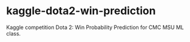 # kaggle-dota2-win-prediction
Kaggle competition Dota 2: Win Probability Prediction for CMC MSU ML class.
